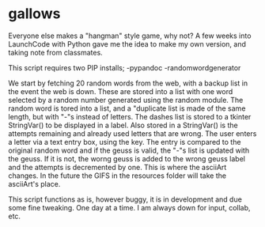 # gallows
Everyone else makes a "hangman" style game, why not?  A few weeks into LaunchCode with Python gave me the idea to make my own version, and
taking note from classmates.

This script requires two PIP installs;
  -pypandoc
  -randomwordgenerator
  
We start by fetching 20 random words from the web, with a backup list in the event the web is down.  These are stored into a list with one
word selected by a random number generated using the random module.
The random word is tored into a list, and a "duplicate list is made of the same length, but with "-"s instead of letters.  The dashes list
is stored to a tkinter StringVar() to be displayed in a label.  Also stored in a StringVar() is the attempts remaining and already used 
letters that are wrong.
The user enters a letter via a text entry box, using the <Enter> key.  The entry is compared to the original random word and if the geuss
is valid, the "-"s list is updated with the geuss.  If it is not, the worng geuss is added to the wrong geuss label and the attempts is
decremented by one.
This is where the asciiArt changes.  In the future the GIFS in the resources folder will take the asciiArt's place.

This script functions as is, however buggy, it is in development and due some fine tweaking.  One day at a time.
I am always down for input, collab, etc.
